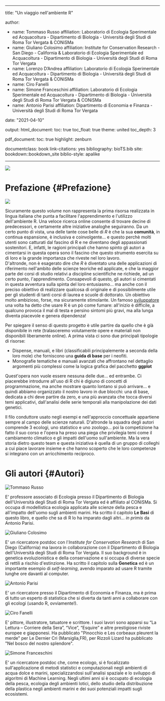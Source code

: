 
--- 
title: "Un viaggio nell'ambiente R"

author: 
- name: Tommaso Russo
  affiliation: Laboratorio di Ecologia Sperimentale ed Acquacoltura - Dipartimento di Biologia - Università degli Studi di Roma Tor Vergata & CONiSMa
- name: Giuliano Colosimo
  affiliation: Institute for Conservation Research - San Diego - California & Laboratorio di Ecologia Sperimentale ed Acquacoltura - Dipartimento di Biologia - Università degli Studi di Roma Tor Vergata 
- name: Lorenzo D’Andrea
  affiliation: Laboratorio di Ecologia Sperimentale ed Acquacoltura - Dipartimento di Biologia - Università degli Studi di Roma Tor Vergata & CONiSMa
- name: Ciro Fanelli
- name: Simone Franceschini
  affiliation: Laboratorio di Ecologia Sperimentale ed Acquacoltura - Dipartimento di Biologia - Università degli Studi di Roma Tor Vergata & CONiSMa
- name: Antonio Parisi
  affiliation: Dipartimento di Economia e Finanza - Università degli Studi di Roma Tor Vergata 

date: "2021-04-10"

output:
  html_document:
    toc: true
    toc_float: true
    theme: united
    toc_depth: 3
    
  pdf_document:
    toc: true
    highlight: zenburn


documentclass: book
link-citations: yes
bibliography: bioTS.bib
site: bookdown::bookdown_site
biblio-style: apalike


---



![](Images/coverR.jpg)

# Prefazione {#Prefazione}

![](Images/1R.png)

Sicuramente questo volume non rappresenta la prima risorsa realizzata in lingua italiana che punta a facilitare l'apprendimento e l'utilizzo dell'ambiente R. Una veloce ricerca online consente di trovare decine di predecessori, e certamente altre iniziative analoghe seguiranno. Da un certo punto di vista, una delle tante cose belle di *R* è che la sua **comunità**, in continua espansione, è inclusiva e coinvolgente... e questo perchè molti utenti sono catturati dal fascino di R e ne diventano degli appassionati sostenitori. E, infatti, le ragioni principali che hanno spinto gli autori a cimentarsi in questa opera sono il fascino che questo strumento esercita su di loro e la grande importanza che riveste nel loro lavoro.   
D'altronde, non è esagerato dire che *R* è diventato una delle applicazioni di riferimento nell'ambito delle scienze teoriche ed applicate, e che la maggior parte dei corsi di studio relativi a discipline scientifiche ne richiede, ad un certo punto, l'apprendimento. Consapevoli di questo, gli autori si cimentati in questa avventura sulla spinta del loro entusiasmo... ma anche con il preciso obiettivo di realizzare qualcosa di originale e di possibilmente utile per gli studenti di tanti corsi di laurea e scuole di dottorato. Un obiettivo molto ambizioso, forse, ma sicuramente stimolante.
Un famoso [sviluppatore](http://gotocon.com/dl/goto-aar-2012/slides/JohnCook_TheRLanguageTheGoodTheBadAndTheUgly.pdf) una volta ha detto che usare R è un pò come fumare: all'inizio è difficile, a qualcuno provoca il mal di testa e persino sintomi più gravi, ma alla lunga diventa piacevole e genera dipendenza! 

Per spiegare il senso di questo progetto è utile partire da quello che è già disponibile in rete (tralasceremo volutamente opere e materiali non disponibili liberamente online). A prima vista ci sono due principali tipologie di risorse:

* Dispense, manuali, e libri (classificabili principalemente a seconda della loro mole) che forniscono una **guida di base** per i neofiti.
* Monografie tematiche e manuali avanzati che affrontano nel dettaglio argomenti più complessi come la logica grafica del pacchetto **ggplot**

Quest'opera non vuole essere nessuna delle due... ed entrambe. Ci piacerebbe introdurre all'uso di R chi è digiuno di concetti di programmazione, ma anche mostrare quanto lontano si può arrivare... e quindi abbiamo organizzato il nostro lavoro in due blocchi: una di base, dedicata a chi deve partire da zero, e una più avanzata che tocca diversi temi applicativi, dall'analisi delle serie temporali alla manipolazione dei dati genetici.

Il filo conduttore usato negli esempi e nell'approccio concettuale appartiene sempre al campo delle scienze naturali. D'altronde la squadra degli autori comprende 3 ecologi, uno statistico e uno zoologo... poi la competizione ha fatto il suo corso e l'opera ha preso una piega che privilegia temi come il cambiamento climatico e gli impatti dell'uomo sull'ambiente. Ma la vera storia dietro questo team e questa iniziativa è quella di un gruppo di colleghi a cui piace lavorare insieme e che hanno scoperto che le loro competenze si integrano con un arricchimento reciproco.

# Gli autori {#Autori}
![**Tommaso Russo**](Images/russo.jpg)

E' professore associato di Ecologia presso il Dipartimento di Biologia dell'Università degli Studi di Roma Tor Vergata ed è affiliato al CONiSMa. Si occupa di modellistica ecologia applicata alle scienze della pesca e all'impatto dell'uomo sugli ambienti marini. Ha scritto il capitolo **Le Basi** di questo libro, e quello che sa di R lo ha imparato dagli altri... _in primis_ da Antonio Parisi.

![**Giuliano Colosimo**](Images/GIguana.jpg)

E' un ricercatore postdoc con l'*Institute for Conservation Research* di San Diego (California) ma lavora in collaborazione con il Dipartimento di Biologia dell'Università degli Studi di Roma Tor Vergata. Il suo background è in genetica evoluzionistica e della conservazione e si occupa di diverse specie di rettili a rischio d'estinzione. Ha scritto il capitolo sulla **Genetica** ed è un importante esempio di _self-learning_, avendo imparato ad usare R tramite lunghe ore davanti al computer.


![**Antonio Parisi**](Images/parisi.jpg)

E' un ricercatore presso il Dipartimento di Economia e Finanza, ma è prima di tutto un esperto di statistica che si diverta da tanti anni a collaborare con gli ecologi (usando R, ovviamente!).


![**Ciro Fanelli**](Images/fotofanelli.jpg)

E' pittore, illustratore, tatuatore e scrittore. 
I suoi lavori sono apparsi su “La Lettura – Corriere della Sera”, “Vice”, “Esquire” e altre prestigiose riviste europee e giapponesi. 
Ha pubblicato "Pinocchio e Les corbeaux pleurent la merde" per Le Dernier Cri (Marsiglia,FR), per Rizzoli Lizard ha pubblicato "Nel bosco del nostro splendore".



![**Simone Franceschini**](Images/franceschini.jpg) 


E' un ricercatore postdoc che, come ecologo, si è focalizzato sull'applicazione di metodi statistici e computazionali negli ambienti di acqua dolce e marini, specializzandosi sull'analisi spaziale e lo sviluppo di algoritmi di Machine Learning. Negli ultimi anni si è occupato di ecologia della pesca, ecologia degli ambienti lotici, dello studio della distribuzione della plastica negli ambienti marini e dei suoi potenziali impatti sugli ecosistemi.




